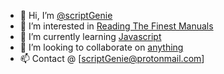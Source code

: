 - 👋 Hi, I’m [@scriptGenie](https://github.com/scriptGenie)
- 👀 I’m interested in [Reading The Finest Manuals](https://devdocs.io/javascript/)
- 🌱 I’m currently learning [Javascript](https://developer.mozilla.org/en-US/docs/Web/JavaScript)
- 💞️ I’m looking to collaborate on [anything](https://something.com/)
- 📫 Contact @ [scriptGenie@protonmail.com]

<!---
scriptGenie/scriptGenie is a ✨ special ✨ repository because its `README.md` (this file) appears on your GitHub profile.
You can click the Preview link to take a look at your changes.
--->
